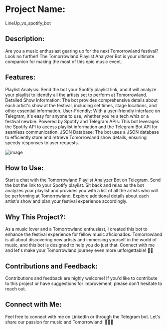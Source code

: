 # Project Name:
LineUp_vs_spotify_bot
 
## Description:
Are you a music enthusiast gearing up for the next Tomorrowland festival? Look no further! The Tomorrowland Playlist Analyzer Bot is your ultimate companion for making the most of this epic music event.


## Features: 
Playlist Analysis: Send the bot your Spotify playlist link, and it will analyze your playlist to identify all the artists set to perform at Tomorrowland.
Detailed Show Information: The bot provides comprehensive details about each artist's show at the festival, including set times, stage locations, and other essential information.
User-Friendly: With a user-friendly interface on Telegram, it's easy for anyone to use, whether you're a tech whiz or a festival newbie.
Powered by Spotify and Telegram APIs: This bot leverages the Spotify API to access playlist information and the Telegram Bot API for seamless communication.
JSON Database: The bot uses a JSON database to efficiently store and retrieve Tomorrowland show details, ensuring speedy responses to user requests.

![image](https://github.com/talco318/LineUp_vs_spotify_bot/assets/12784722/627ac37e-cc10-4074-9f1d-7916ce6c1ae0)



## How to Use: 
Start a chat with the Tomorrowland Playlist Analyzer Bot on Telegram.
Send the bot the link to your Spotify playlist.
Sit back and relax as the bot analyzes your playlist and provides you with a list of all the artists who will be performing at Tomorrowland.
Explore additional details about each artist's show and plan your festival experience accordingly.

## Why This Project?: 
As a music lover and a Tomorrowland enthusiast, I created this bot to enhance the festival experience for fellow music aficionados. Tomorrowland is all about discovering new artists and immersing yourself in the world of music, and this bot is designed to help you do just that.
Connect with me and let's make your Tomorrowland journey even more unforgettable! 🎵🌟


## Contributions and Feedback: 
Contributions and feedback are highly welcome! If you'd like to contribute to this project or have suggestions for improvement, please don't hesitate to reach out.

## Connect with Me: 
Feel free to connect with me on LinkedIn or through the Telegram bot. Let's share our passion for music and Tomorrowland! 🚀🎪🎉

